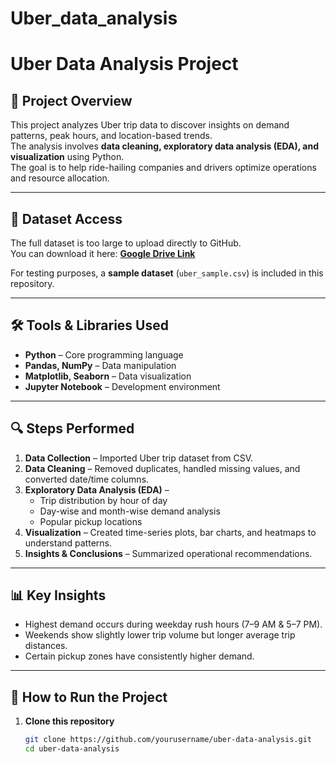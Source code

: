 # Uber_data_analysis
# Uber Data Analysis Project

## 📌 Project Overview
This project analyzes Uber trip data to discover insights on demand patterns, peak hours, and location-based trends.  
The analysis involves **data cleaning, exploratory data analysis (EDA), and visualization** using Python.  
The goal is to help ride-hailing companies and drivers optimize operations and resource allocation.

---

## 📂 Dataset Access
The full dataset is too large to upload directly to GitHub.  
You can download it here: **[Google Drive Link](https://drive.google.com/file/d/1WLCtVtwlSJGuS1biWnw81-LB1cxX2Dbm/view?usp=drive_link)**  

For testing purposes, a **sample dataset** (`uber_sample.csv`) is included in this repository.

---

## 🛠 Tools & Libraries Used
- **Python** – Core programming language
- **Pandas, NumPy** – Data manipulation
- **Matplotlib, Seaborn** – Data visualization
- **Jupyter Notebook** – Development environment

---

## 🔍 Steps Performed
1. **Data Collection** – Imported Uber trip dataset from CSV.
2. **Data Cleaning** – Removed duplicates, handled missing values, and converted date/time columns.
3. **Exploratory Data Analysis (EDA)** –  
   - Trip distribution by hour of day  
   - Day-wise and month-wise demand analysis  
   - Popular pickup locations  
4. **Visualization** – Created time-series plots, bar charts, and heatmaps to understand patterns.
5. **Insights & Conclusions** – Summarized operational recommendations.

---

## 📊 Key Insights
- Highest demand occurs during weekday rush hours (7–9 AM & 5–7 PM).
- Weekends show slightly lower trip volume but longer average trip distances.
- Certain pickup zones have consistently higher demand.

---

## 🚀 How to Run the Project
1. **Clone this repository**  
   ```bash
   git clone https://github.com/yourusername/uber-data-analysis.git
   cd uber-data-analysis
